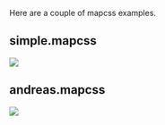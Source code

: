 Here are a couple of mapcss examples.

simple.mapcss
--------------
![](http://www.quick-screen.co.uk/g15fge)

andreas.mapcss
--------------
![](http://www.quick-screen.co.uk/nl5405)
